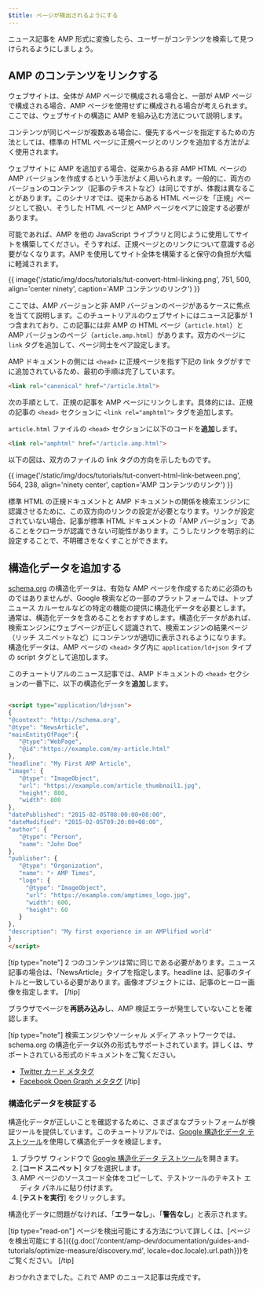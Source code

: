 ```yaml
---
$title: ページが検出されるようにする
---
```


ニュース記事を AMP 形式に変換したら、ユーザーがコンテンツを検索して見つけられるようにしましょう。

## AMP のコンテンツをリンクする

ウェブサイトは、全体が AMP ページで構成される場合と、一部が AMP ページで構成される場合、AMP ページを使用せずに構成される場合が考えられます。ここでは、ウェブサイトの構造に AMP を組み込む方法について説明します。

コンテンツが同じページが複数ある場合に、優先するページを指定するための方法としては、標準の HTML ページに正規ページとのリンクを追加する方法がよく使用されます。

ウェブサイトに AMP を追加する場合、従来からある非 AMP HTML ページの AMP バージョンを作成するという手法がよく用いられます。一般的に、両方のバージョンのコンテンツ（記事のテキストなど）は同じですが、体裁は異なることがあります。このシナリオでは、従来からある HTML ページを「正規」ページとして扱い、そうした HTML ページと AMP ページをペアに設定する必要があります。

可能であれば、AMP を他の JavaScript ライブラリと同じように使用してサイトを構築してください。そうすれば、正規ページとのリンクについて意識する必要がなくなります。AMP を使用してサイト全体を構築すると保守の負担が大幅に軽減されます。

{{ image('/static/img/docs/tutorials/tut-convert-html-linking.png', 751, 500, align='center ninety', caption='AMP コンテンツのリンク') }}

ここでは、AMP バージョンと非 AMP バージョンのページがあるケースに焦点を当てて説明します。このチュートリアルのウェブサイトにはニュース記事が 1 つ含まれており、この記事には非 AMP の HTML ページ（`article.html`）と AMP バージョンのページ（`article.amp.html`）があります。双方のページに `link` タグを追加して、ページ同士をペア設定します。

AMP ドキュメントの側には `<head>` に正規ページを指す下記の link タグがすでに追加されているため、最初の手順は完了しています。

```html
<link rel="canonical" href="/article.html">
```

次の手順として、正規の記事を AMP ページにリンクします。具体的には、正規の記事の `<head>` セクションに `<link rel="amphtml">` タグを追加します。

`article.html` ファイルの `<head>` セクションに以下のコードを**追加**します。

```html
<link rel="amphtml" href="/article.amp.html">
```

以下の図は、双方のファイルの link タグの方向を示したものです。

{{ image('/static/img/docs/tutorials/tut-convert-html-link-between.png', 564, 238, align='ninety center', caption='AMP コンテンツのリンク') }}

標準 HTML の正規ドキュメントと AMP ドキュメントの関係を検索エンジンに認識させるために、この双方向のリンクの設定が必要となります。リンクが設定されていない場合、記事が標準 HTML ドキュメントの「AMP バージョン」であることをクローラが認識できない可能性があります。こうしたリンクを明示的に設定することで、不明確さをなくすことができます。

## 構造化データを追加する

[schema.org](http://schema.org/) の構造化データは、有効な AMP ページを作成するために必須のものではありませんが、Google 検索などの一部のプラットフォームでは、トップニュース カルーセルなどの特定の機能の提供に構造化データを必要とします。通常は、構造化データを含めることをおすすめします。構造化データがあれば、検索エンジンにウェブページが正しく認識されて、検索エンジンの結果ページ（リッチ スニペットなど）にコンテンツが適切に表示されるようになります。構造化データは、AMP ページの `<head>` タグ内に `application/ld+json` タイプの script タグとして追加します。

このチュートリアルのニュース記事では、AMP ドキュメントの `<head>` セクションの一番下に、以下の構造化データを**追加**します。

```html

<script type="application/ld+json">
{
"@context": "http://schema.org",
"@type": "NewsArticle",
"mainEntityOfPage":{
   "@type":"WebPage",
   "@id":"https://example.com/my-article.html"
},
"headline": "My First AMP Article",
"image": {
   "@type": "ImageObject",
   "url": "https://example.com/article_thumbnail1.jpg",
   "height": 800,
   "width": 800
},
"datePublished": "2015-02-05T08:00:00+08:00",
"dateModified": "2015-02-05T09:20:00+08:00",
"author": {
   "@type": "Person",
   "name": "John Doe"
},
"publisher": {
   "@type": "Organization",
   "name": "⚡ AMP Times",
   "logo": {
     "@type": "ImageObject",
     "url": "https://example.com/amptimes_logo.jpg",
     "width": 600,
     "height": 60
   }
},
"description": "My first experience in an AMPlified world"
}
</script>
```

[tip type="note"]
2 つのコンテンツは常に同じである必要があります。ニュース記事の場合は、「NewsArticle」タイプを指定します。headline は、記事のタイトルと一致している必要があります。画像オブジェクトには、記事のヒーロー画像を指定します。
[/tip]

ブラウザでページを**再読み込み**し、AMP 検証エラーが発生していないことを確認します。

[tip type="note"]
検索エンジンやソーシャル メディア ネットワークでは、schema.org の構造化データ以外の形式もサポートされています。詳しくは、サポートされている形式のドキュメントをご覧ください。

- [Twitter カード メタタグ](https://dev.twitter.com/cards/overview)
- [Facebook Open Graph メタタグ](https://developers.facebook.com/docs/sharing/webmasters)
[/tip]

### 構造化データを検証する

構造化データが正しいことを確認するために、さまざまなプラットフォームが検証ツールを提供しています。このチュートリアルでは、[Google 構造化データ テストツール](https://developers.google.com/structured-data/testing-tool/)を使用して構造化データを検証します。

1.  ブラウザ ウィンドウで [Google 構造化データ テストツール](https://developers.google.com/structured-data/testing-tool/)を開きます。
2.  [**コード スニペット**] タブを選択します。
3.  AMP ページのソースコード全体をコピーして、テストツールのテキスト エディタ パネルに貼り付けます。
4.  [**テストを実行**] をクリックします。

構造化データに問題がなければ、「**エラーなし**」、「**警告なし**」と表示されます。

[tip type="read-on"]
ページを検出可能にする方法について詳しくは、[ページを検出可能にする]({{g.doc('/content/amp-dev/documentation/guides-and-tutorials/optimize-measure/discovery.md', locale=doc.locale).url.path}})をご覧ください。
[/tip]

おつかれさまでした。これで AMP のニュース記事は完成です。
